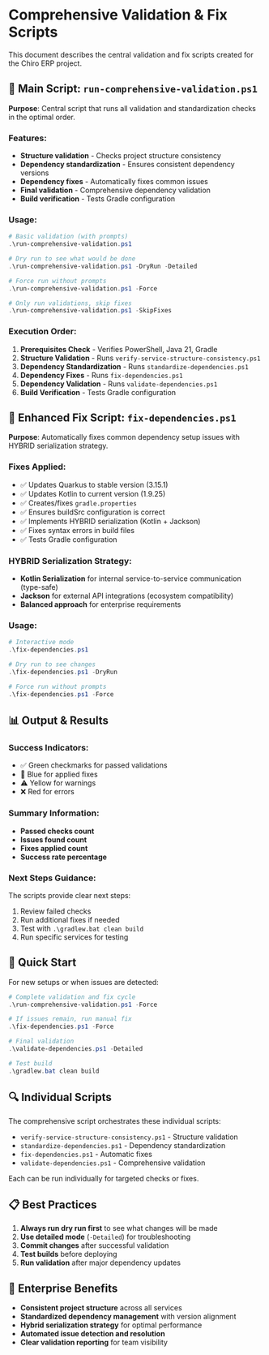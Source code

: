 # Comprehensive Validation & Fix Scripts

This document describes the central validation and fix scripts created for the Chiro ERP project.

## 🎯 Main Script: `run-comprehensive-validation.ps1`

**Purpose**: Central script that runs all validation and standardization checks in the optimal order.

### Features:

-   **Structure validation** - Checks project structure consistency
-   **Dependency standardization** - Ensures consistent dependency versions
-   **Dependency fixes** - Automatically fixes common issues
-   **Final validation** - Comprehensive dependency validation
-   **Build verification** - Tests Gradle configuration

### Usage:

```powershell
# Basic validation (with prompts)
.\run-comprehensive-validation.ps1

# Dry run to see what would be done
.\run-comprehensive-validation.ps1 -DryRun -Detailed

# Force run without prompts
.\run-comprehensive-validation.ps1 -Force

# Only run validations, skip fixes
.\run-comprehensive-validation.ps1 -SkipFixes
```

### Execution Order:

1. **Prerequisites Check** - Verifies PowerShell, Java 21, Gradle
2. **Structure Validation** - Runs `verify-service-structure-consistency.ps1`
3. **Dependency Standardization** - Runs `standardize-dependencies.ps1`
4. **Dependency Fixes** - Runs `fix-dependencies.ps1`
5. **Dependency Validation** - Runs `validate-dependencies.ps1`
6. **Build Verification** - Tests Gradle configuration

## 🔧 Enhanced Fix Script: `fix-dependencies.ps1`

**Purpose**: Automatically fixes common dependency setup issues with HYBRID serialization strategy.

### Fixes Applied:

-   ✅ Updates Quarkus to stable version (3.15.1)
-   ✅ Updates Kotlin to current version (1.9.25)
-   ✅ Creates/fixes `gradle.properties`
-   ✅ Ensures buildSrc configuration is correct
-   ✅ Implements HYBRID serialization (Kotlin + Jackson)
-   ✅ Fixes syntax errors in build files
-   ✅ Tests Gradle configuration

### HYBRID Serialization Strategy:

-   **Kotlin Serialization** for internal service-to-service communication (type-safe)
-   **Jackson** for external API integrations (ecosystem compatibility)
-   **Balanced approach** for enterprise requirements

### Usage:

```powershell
# Interactive mode
.\fix-dependencies.ps1

# Dry run to see changes
.\fix-dependencies.ps1 -DryRun

# Force run without prompts
.\fix-dependencies.ps1 -Force
```

## 📊 Output & Results

### Success Indicators:

-   ✅ Green checkmarks for passed validations
-   🔧 Blue for applied fixes
-   ⚠️ Yellow for warnings
-   ❌ Red for errors

### Summary Information:

-   **Passed checks count**
-   **Issues found count**
-   **Fixes applied count**
-   **Success rate percentage**

### Next Steps Guidance:

The scripts provide clear next steps:

1. Review failed checks
2. Run additional fixes if needed
3. Test with `.\gradlew.bat clean build`
4. Run specific services for testing

## 🚀 Quick Start

For new setups or when issues are detected:

```powershell
# Complete validation and fix cycle
.\run-comprehensive-validation.ps1 -Force

# If issues remain, run manual fix
.\fix-dependencies.ps1 -Force

# Final validation
.\validate-dependencies.ps1 -Detailed

# Test build
.\gradlew.bat clean build
```

## 🔍 Individual Scripts

The comprehensive script orchestrates these individual scripts:

-   `verify-service-structure-consistency.ps1` - Structure validation
-   `standardize-dependencies.ps1` - Dependency standardization
-   `fix-dependencies.ps1` - Automatic fixes
-   `validate-dependencies.ps1` - Comprehensive validation

Each can be run individually for targeted checks or fixes.

## 📋 Best Practices

1. **Always run dry run first** to see what changes will be made
2. **Use detailed mode** (`-Detailed`) for troubleshooting
3. **Commit changes** after successful validation
4. **Test builds** before deploying
5. **Run validation** after major dependency updates

## 🎯 Enterprise Benefits

-   **Consistent project structure** across all services
-   **Standardized dependency management** with version alignment
-   **Hybrid serialization strategy** for optimal performance
-   **Automated issue detection and resolution**
-   **Clear validation reporting** for team visibility
